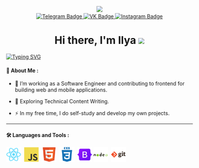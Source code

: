 <div align="center">
  <img src="https://media.giphy.com/media/gjrYDwbjnK8x36xZIO/giphy.gif" width="150"/>
  <div> 
    <a href="https://t.me/newcower">
       <img src="https://img.shields.io/badge/Telegram-blue?logo=Telegram&logoColor=white&style=for-the-badge" alt="Telegram Badge"/>
    </a>
    <a href="vk.com/brt66247">
       <img src="https://img.shields.io/badge/VKontakte-9cf?logo=VK&logoColor=white&style=for-the-badge" alt="VK Badge"/>
    </a>
    <a href="mailto:IlyaZusko1@gmail.com">
       <img src="https://img.shields.io/badge/Instagram-blueviolet?logo=Instagram&logoColor=white&style=for-the-badge" alt="Instagram Badge"/>
    </a>
  </div>
  
  
</div>
<h1 align="center" margin-top="-100" >Hi there, I'm Ilya</a> 
<img src="https://github.com/blackcater/blackcater/raw/main/images/Hi.gif" height="32"/></h1>
<a href="https://git.io/typing-svg"><img src="https://readme-typing-svg.herokuapp.com?font=Rubik&pause=1000&center=true&width=1200&lines=Beginner+FrontEnd+developer+from+Belarus" alt="Typing SVG" /></a>

#### :bust_in_silhouette: About Me :

- :telescope: I’m working as a Software Engineer and contributing to frontend for building web and mobile applications.

- :seedling: Exploring Technical Content Writing.

- :zap: In my free time, I do self-study and develop my own projects.

---

#### :hammer_and_wrench: Languages and Tools :

<div>
  <img src="https://github.com/devicons/devicon/blob/master/icons/react/react-original.svg" title="React, React-Native" alt="React" width="40" height="40"/>&nbsp;
  <img src="https://github.com/devicons/devicon/blob/master/icons/javascript/javascript-original.svg" title="JavaScript" alt="JavaScript" width="40" height="40"/>&nbsp;
  <img src="https://github.com/devicons/devicon/blob/master/icons/html5/html5-original.svg" title="HTML5" alt="HTML" width="40" height="40"/>&nbsp;
  <img src="https://github.com/devicons/devicon/blob/master/icons/css3/css3-plain-wordmark.svg"  title="CSS3" alt="CSS" width="40" height="40"/>&nbsp;
  <img src="https://github.com/devicons/devicon/blob/master/icons/bootstrap/bootstrap-original.svg" title="Bootstrap" **alt="Git" width="40" height="40"/>
  <img src="https://github.com/devicons/devicon/blob/master/icons/nodejs/nodejs-original-wordmark.svg" title="NodeJS" alt="NodeJS" width="40" height="40"/>&nbsp;
  <img src="https://github.com/devicons/devicon/blob/master/icons/git/git-original-wordmark.svg" title="Git" **alt="Git" width="40" height="40"/>
</div>


